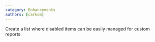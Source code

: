 ```yaml
---
category: Enhancements
authors: [carkom]
---
```


Create a list where disabled items can be easily managed for custom reports.
